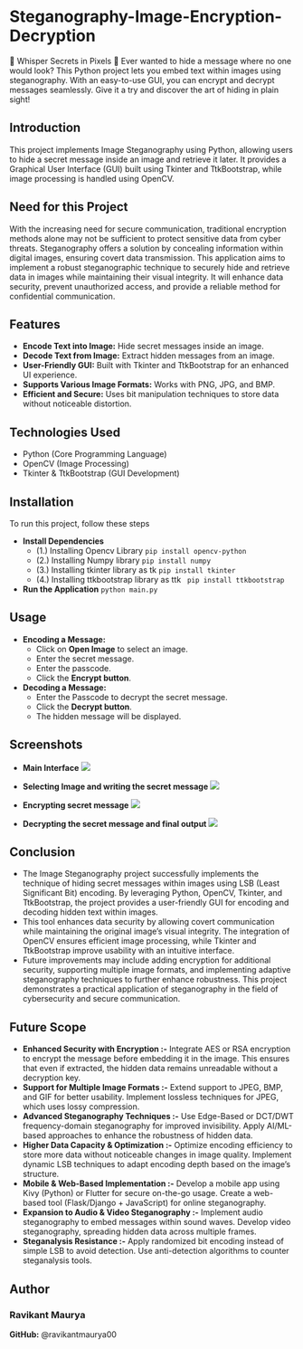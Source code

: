 # Steganography-Image-Encryption-Decryption
🤫  Whisper Secrets in Pixels 🤫  Ever wanted to hide a message where no one would look? This Python project lets you embed text within images using steganography.  With an easy-to-use GUI, you can encrypt and decrypt messages seamlessly.  Give it a try and discover the art of hiding in plain sight!

## Introduction
This project implements Image Steganography using Python, allowing users to hide a secret message inside an image and retrieve it later. It provides a Graphical User Interface (GUI) built using Tkinter and TtkBootstrap, while image processing is handled using OpenCV.

## Need for this Project
With the increasing need for secure communication, traditional encryption methods alone may not be sufficient to protect sensitive data from cyber threats. Steganography offers a solution by concealing information within digital images, ensuring covert data transmission. This application aims to implement a robust steganographic technique to securely hide and retrieve data in images while maintaining their visual integrity. It will enhance data security, prevent unauthorized access, and provide a reliable method for confidential communication.

## Features
- **Encode Text into Image:** Hide secret messages inside an image.
- **Decode Text from Image:** Extract hidden messages from an image.
- **User-Friendly GUI:** Built with Tkinter and TtkBootstrap for an enhanced UI experience.
- **Supports Various Image Formats:** Works with PNG, JPG, and BMP.
- **Efficient and Secure:** Uses bit manipulation techniques to store data without noticeable distortion.
  
## Technologies Used
- Python (Core Programming Language)
- OpenCV (Image Processing)
- Tkinter & TtkBootstrap (GUI Development)

## Installation
To run this project, follow these steps
- **Install Dependencies**
  - (1.) Installing Opencv Library
        ```pip install opencv-python```
  - (2.) Installing Numpy library
        ```pip install numpy```
  - (3.) Installing tkinter library as tk
        ```pip install tkinter```
  - (4.) Installing ttkbootstrap library as ttk
        ``` pip install ttkbootstrap```
- **Run the Application**
  ```python main.py```

## Usage
- **Encoding a Message:**
  - Click  on **Open Image** to select  an image.
  - Enter the secret message.
  - Enter the passcode.
  - Click the **Encrypt button**.
- **Decoding a Message:**
  - Enter the Passcode to decrypt the secret message.
  - Click the **Decrypt button**.
  - The hidden message will be displayed.

## Screenshots
- **Main Interface**
  ![](https://github.com/ravikantmaurya00/Steganography-Image-Encryption-Decryption/blob/main/ScreenShot/Main%20interface.png)
  
- **Selecting Image and writing the secret message**
  ![](https://github.com/ravikantmaurya00/Steganography-Image-Encryption-Decryption/blob/main/ScreenShot/Selecting%20image%20and%20writing%20secret%20message.png)

- **Encrypting secret message**
  ![](https://github.com/ravikantmaurya00/Steganography-Image-Encryption-Decryption/blob/main/ScreenShot/Encrypting%20message.png)

- **Decrypting the secret message and final output**
  ![](https://github.com/ravikantmaurya00/Steganography-Image-Encryption-Decryption/blob/main/ScreenShot/Decrypting%20message%20and%20final%20output.png)

## Conclusion
- The Image Steganography project successfully implements the technique of hiding secret messages within images using LSB (Least Significant Bit) encoding. By leveraging 
   Python, OpenCV, Tkinter, and TtkBootstrap, the project provides a user-friendly GUI for encoding and decoding hidden text within images.
- This tool enhances data security by allowing covert communication while maintaining the original image’s visual integrity. The integration of OpenCV ensures efficient 
   image processing, while Tkinter and TtkBootstrap improve usability with an intuitive interface.
- Future improvements may include adding encryption for additional security, supporting multiple image formats, and implementing adaptive steganography techniques to further 
   enhance robustness. This project demonstrates a practical application of steganography in the field of cybersecurity and secure communication.

## Future Scope
- **Enhanced Security with Encryption :-**  Integrate AES or RSA encryption to encrypt the message before embedding it in the image. This ensures that even if extracted, the 
   hidden data remains unreadable without a decryption key.
- **Support for Multiple Image Formats :-** Extend support to JPEG, BMP, and GIF for better usability. Implement lossless techniques for JPEG, which uses lossy compression.
- **Advanced Steganography Techniques :-** Use Edge-Based or DCT/DWT frequency-domain steganography for improved invisibility.  Apply AI/ML-based approaches to enhance the 
   robustness of hidden data.
- **Higher Data Capacity & Optimization :-**  Optimize encoding efficiency to store more data without noticeable changes in image quality.   Implement dynamic LSB techniques 
   to adapt encoding depth based on the image’s structure.
- **Mobile & Web-Based Implementation :-**  Develop a mobile app using Kivy (Python) or Flutter for secure on-the-go usage.   Create a web-based tool (Flask/Django + 
   JavaScript) for online steganography.
- **Expansion to Audio & Video Steganography :-**  Implement audio steganography to embed messages within sound waves. Develop video steganography, spreading hidden data 
    across multiple frames.
- **Steganalysis Resistance :-**  Apply randomized bit encoding instead of simple LSB to avoid detection. Use anti-detection algorithms to counter steganalysis tools.

## Author
### Ravikant Maurya
**GitHub:** @ravikantmaurya00


